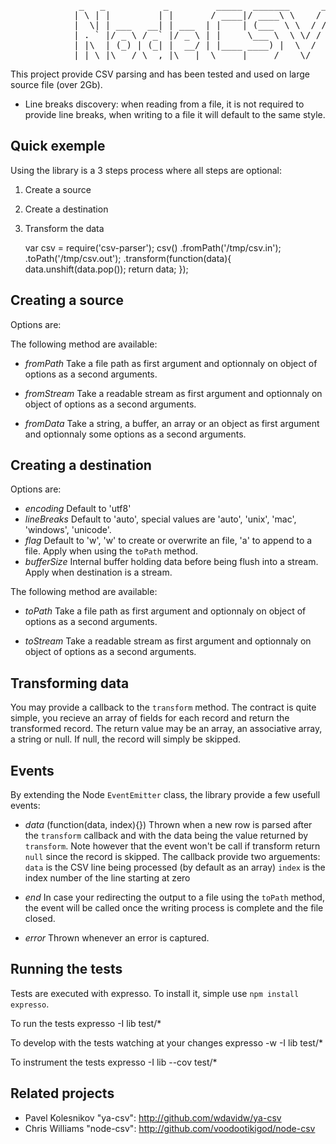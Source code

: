 
<pre>
             _   _           _         _____  _______      __
            | \ | |         | |       / ____|/ ____\ \    / /
            |  \| | ___   __| | ___  | |    | (___  \ \  / / 
            | . ` |/ _ \ / _` |/ _ \ | |     \___ \  \ \/ /  
            | |\  | (_) | (_| |  __/ | |____ ____) |  \  /   
            |_| \_|\___/ \__,_|\___|  \_____|_____/    \/   
</pre>

This project provide CSV parsing and has been tested and used on large source file (over 2Gb).

-   Line breaks discovery: when reading from a file, it is not required to provide line breaks, when writing to a file it will default to the same style. 

Quick exemple
-------------

Using the library is a 3 steps process where all steps are optional:

1.	Create a source
2.	Create a destination
3.	Transform the data

	var csv = require('csv-parser');
	csv()
	.fromPath('/tmp/csv.in');
	.toPath('/tmp/csv.out');
	.transform(function(data){
		data.unshift(data.pop());
		return data;
	});

Creating a source
-----------------

Options are:

The following method are available:

-   *fromPath*
    Take a file path as first argument and optionnaly on object of options as a second arguments.
    
-   *fromStream*
    Take a readable stream as first argument and optionnaly on object of options as a second arguments.
    
-   *fromData*
    Take a string, a buffer, an array or an object as first argument and optionnaly some options as a second arguments.

Creating a destination
----------------------

Options are:

-   *encoding* Default to 'utf8'
-   *lineBreaks* Default to 'auto', special values are 'auto', 'unix', 'mac', 'windows', 'unicode'.
-   *flag* Default to 'w', 'w' to create or overwrite an file, 'a' to append to a file. Apply when using the `toPath` method.
-   *bufferSize* Internal buffer holding data before being flush into a stream. Apply when destination is a stream.

The following method are available:

-   *toPath*
    Take a file path as first argument and optionnaly on object of options as a second arguments.
    
-   *toStream*
    Take a readable stream as first argument and optionnaly on object of options as a second arguments.

Transforming data
-----------------

You may provide a callback to the `transform` method. The contract is quite simple, you recieve an array of fields for each record and return the transformed record. The return value may be an array, an associative array, a string or null. If null, the record will simply be skipped.

Events
------

By extending the Node `EventEmitter` class, the library provide a few usefull events:

-	*data* (function(data, index){})
    Thrown when a new row is parsed after the `transform` callback and with the data being the value returned by `transform`. Note however that the event won't be call if transform return `null` since the record is skipped.
	The callback provide two arguements:
	`data` is the CSV line being processed (by default as an array)
	`index` is the index number of the line starting at zero
    
-   *end*
    In case your redirecting the output to a file using the `toPath` method, the event will be called once the writing process is complete and the file closed.
    
-   *error*
    Thrown whenever an error is captured.

Running the tests
-----------------

Tests are executed with expresso. To install it, simple use `npm install expresso`.

To run the tests
	expresso -I lib test/*

To develop with the tests watching at your changes
	expresso -w -I lib test/*

To instrument the tests
	expresso -I lib --cov test/*

Related projects
----------------

*   Pavel Kolesnikov "ya-csv": http://github.com/wdavidw/ya-csv
*   Chris Williams "node-csv": http://github.com/voodootikigod/node-csv

